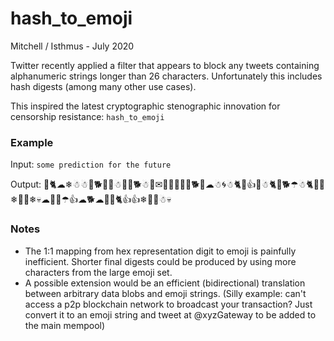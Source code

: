 # hash_to_emoji
Mitchell / Isthmus - July 2020

Twitter recently applied a filter that appears to block any tweets containing alphanumeric strings longer than 26 characters. Unfortunately this includes hash digests (among many other use cases).

This inspired the latest cryptographic stenographic innovation for censorship resistance: `hash_to_emoji`
 
### Example

Input: `some prediction for the future`

Output: 🐇🐈☁❄☃☃🌁🐕🌀💀☃🌁🎺🐕☃🐁✉👀🌁👀🌀🌀🐕🐁☁☃🌀☃🐈👀👍🐇☃🐈🎺🐕☂☃🐈🐇🐇❄🔔🐇❄💀☁🐇🐇☂👍☁🐕☁🔔💀🐈👍👍❄🐇🌀☃💀

### Notes 

-  The 1:1 mapping from hex representation digit to emoji is painfully inefficient. Shorter final digests could be produced by using more characters from the large emoji set. 
-  A possible extension would be an efficient (bidirectional) translation between arbitrary data blobs and emoji strings. (Silly example: can't access a p2p blockchain network to broadcast your transaction? Just convert it to an emoji string and tweet at @xyzGateway to be added to the main mempool)
